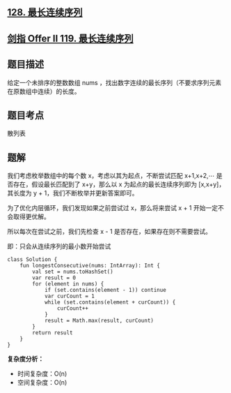 ## [128. 最长连续序列](https://leetcode.cn/problems/longest-consecutive-sequence/)
## [剑指 Offer II 119. 最长连续序列](https://leetcode.cn/problems/WhsWhI/)

## 题目描述

给定一个未排序的整数数组 nums ，找出数字连续的最长序列（不要求序列元素在原数组中连续）的长度。

## 题目考点

散列表

## 题解
 
我们考虑枚举数组中的每个数 x，考虑以其为起点，不断尝试匹配 x+1,x+2,⋯ 是否存在，假设最长匹配到了 x+y，那么以 x 为起点的最长连续序列即为 [x,x+y]，其长度为 y + 1，我们不断枚举并更新答案即可。

为了优化内层循环，我们发现如果之前尝试过 x，那么将来尝试 x + 1 开始一定不会取得更优解。

所以每次在尝试之前，我们先检查 x - 1 是否存在，如果存在则不需要尝试。

即：只会从连续序列的最小数开始尝试

```
class Solution {
    fun longestConsecutive(nums: IntArray): Int {
        val set = nums.toHashSet()
        var result = 0
        for (element in nums) {
            if (set.contains(element - 1)) continue
            var curCount = 1
            while (set.contains(element + curCount)) {
                curCount++
            }
            result = Math.max(result, curCount)
        }
        return result
    }
}
```

**复杂度分析：**

- 时间复杂度：O(n)
- 空间复杂度：O(n) 
